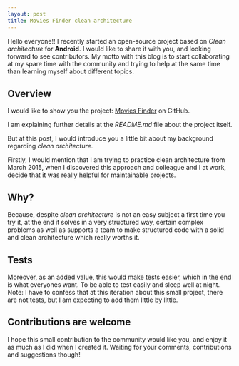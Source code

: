 ```yaml
---
layout: post
title: Movies Finder clean architecture
---
```


Hello everyone!! I recently started an open-source project based on *Clean architecture* for **Android**. I would like to share it with you, and looking forward to see contributors. My motto with this blog is to start collaborating at my spare time with the community and trying to help at the same time than learning myself about different topics.

## Overview
I would like to show you the project:
[Movies Finder](https://github.com/raulh82vlc/Movies-Finder) on GitHub.

I am explaining further details at the _README.md_ file about the project itself.

But at this post, I would introduce you a little bit about my background regarding *clean architecture*.

Firstly, I would mention that I am trying to practice clean architecture from March 2015, when I discovered this approach and colleague and I at work, decide that it was really helpful for maintainable projects.

## Why?
Because, despite *clean architecture* is not an easy subject a first time you try it, at the end it solves in a very structured way, certain complex problems as well as supports a team to make structured code with a solid and clean architecture which really worths it.

## Tests
Moreover, as an added value, this would make tests easier, which in the end is what everyones want. To be able to test easily and sleep well at night.
Note: I have to confess that at this iteration about this small project, there are not tests, but I am expecting to add them little by little.

## Contributions are welcome
I hope this small contribution to the community would like you, and enjoy it as much as I did when I created it.
Waiting for your comments, contributions and suggestions though!
